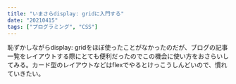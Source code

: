 ```yaml
---
title: "いまさらdisplay: gridに入門する"
date: "20210415"
tags: ["プログラミング", "CSS"]
---
```


恥ずかしながらdisplay: gridをほぼ使ったことがなかったのだが、ブログの記事一覧をレイアウトする際にとても便利だったのでこの機会に使い方をおさらいしてみる。カード型のレイアウトなどはflexでやるとけっこうしんどいので、慣れていきたい。
